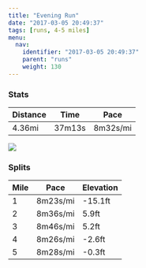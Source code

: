 ```yaml
---
title: "Evening Run"
date: "2017-03-05 20:49:37"
tags: [runs, 4-5 miles]
menu:
  nav:
    identifier: "2017-03-05 20:49:37"
    parent: "runs"
    weight: 130
---
```


### Stats

| Distance | Time | Pace |
|----------|------|------|
|4.36mi|37m13s|8m32s/mi|

<img src='https://maps.googleapis.com/maps/api/staticmap?maptype=roadmap&path=enc:{rjeIlsvLQzEdC|ABnEpAeAAsFhB{CrDKlBlDcKnEG_FdCyCrCIpBrDkKtE@yFpBcCdDIhBhEaKxDBuFjB{BxDC`BjDcKjEDaGtB}BhDLpA|DwJvD@cGpB_CtCMpBtDcKxEDcGhCgCtCFbBrD_KnE@gGtB}BjDFxA~CaKxEMyErB}CtDGfBxD{JbEAkG`CyBhDJvAnDmKdEHkFxB{CdDFfBpDiKjEA{FbCeCvCEzApE&key=AIzaSyAfqMeaZ1CCJFGP5cWud__oZnT_Pybg-1M&size=800x800&markers=color:yellow|label:S|53.47134,-2.25095&markers=color:green|label:F|53.46840999999998,-2.2521199999999997'>

### Splits

| Mile | Pace | Elevation |
|------|------|-----------|
|1|8m23s/mi|-15.1ft|
|2|8m36s/mi|5.9ft|
|3|8m46s/mi|5.2ft|
|4|8m26s/mi|-2.6ft|
|5|8m28s/mi|-0.3ft|
